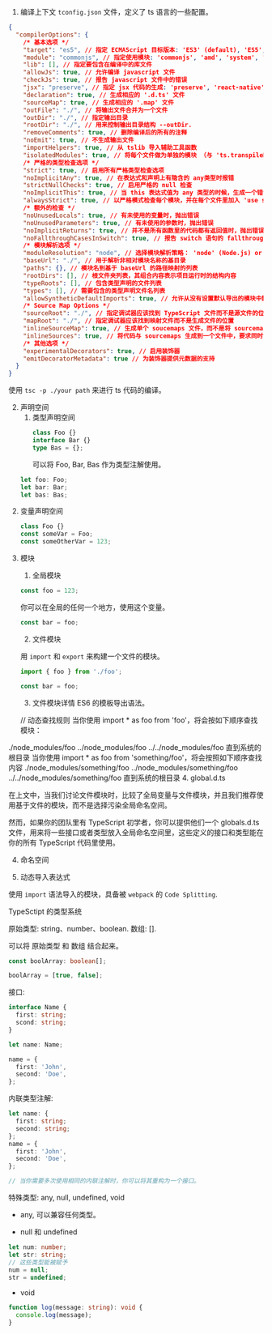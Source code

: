 1. 编译上下文
   `tconfig.json` 文件，定义了 ts 语言的一些配置。

```json
{
  "compilerOptions": {
    /* 基本选项 */
    "target": "es5", // 指定 ECMAScript 目标版本: 'ES3' (default), 'ES5', 'ES2015', 'ES2016', 'ES2017', or 'ESNEXT'
    "module": "commonjs", // 指定使用模块: 'commonjs', 'amd', 'system', 'umd' or 'es2015'
    "lib": [], // 指定要包含在编译中的库文件
    "allowJs": true, // 允许编译 javascript 文件
    "checkJs": true, // 报告 javascript 文件中的错误
    "jsx": "preserve", // 指定 jsx 代码的生成: 'preserve', 'react-native', or 'react'
    "declaration": true, // 生成相应的 '.d.ts' 文件
    "sourceMap": true, // 生成相应的 '.map' 文件
    "outFile": "./", // 将输出文件合并为一个文件
    "outDir": "./", // 指定输出目录
    "rootDir": "./", // 用来控制输出目录结构 --outDir.
    "removeComments": true, // 删除编译后的所有的注释
    "noEmit": true, // 不生成输出文件
    "importHelpers": true, // 从 tslib 导入辅助工具函数
    "isolatedModules": true, // 将每个文件做为单独的模块 （与 'ts.transpileModule' 类似）.
    /* 严格的类型检查选项 */
    "strict": true, // 启用所有严格类型检查选项
    "noImplicitAny": true, // 在表达式和声明上有隐含的 any类型时报错
    "strictNullChecks": true, // 启用严格的 null 检查
    "noImplicitThis": true, // 当 this 表达式值为 any 类型的时候，生成一个错误
    "alwaysStrict": true, // 以严格模式检查每个模块，并在每个文件里加入 'use strict'
    /* 额外的检查 */
    "noUnusedLocals": true, // 有未使用的变量时，抛出错误
    "noUnusedParameters": true, // 有未使用的参数时，抛出错误
    "noImplicitReturns": true, // 并不是所有函数里的代码都有返回值时，抛出错误
    "noFallthroughCasesInSwitch": true, // 报告 switch 语句的 fallthrough 错误。（即，不允许 switch 的 case 语句贯穿）
    /* 模块解析选项 */
    "moduleResolution": "node", // 选择模块解析策略： 'node' (Node.js) or 'classic' (TypeScript pre-1.6)
    "baseUrl": "./", // 用于解析非相对模块名称的基目录
    "paths": {}, // 模块名到基于 baseUrl 的路径映射的列表
    "rootDirs": [], // 根文件夹列表，其组合内容表示项目运行时的结构内容
    "typeRoots": [], // 包含类型声明的文件列表
    "types": [], // 需要包含的类型声明文件名列表
    "allowSyntheticDefaultImports": true, // 允许从没有设置默认导出的模块中默认导入。
    /* Source Map Options */
    "sourceRoot": "./", // 指定调试器应该找到 TypeScript 文件而不是源文件的位置
    "mapRoot": "./", // 指定调试器应该找到映射文件而不是生成文件的位置
    "inlineSourceMap": true, // 生成单个 soucemaps 文件，而不是将 sourcemaps 生成不同的文件
    "inlineSources": true, // 将代码与 sourcemaps 生成到一个文件中，要求同时设置了 --inlineSourceMap 或 --sourceMap 属性
    /* 其他选项 */
    "experimentalDecorators": true, // 启用装饰器
    "emitDecoratorMetadata": true // 为装饰器提供元数据的支持
  }
}
```

使用 `tsc -p ./your path` 来进行 ts 代码的编译。

2. 声明空间
   1. 类型声明空间
      ```ts
      class Foo {}
      interface Bar {}
      type Bas = {};
      ```
      可以将 Foo, Bar, Bas 作为类型注解使用。
   ```js
   let foo: Foo;
   let bar: Bar;
   let bas: Bas;
   ```

2) 变量声明空间

   ```js
   class Foo {}
   const someVar = Foo;
   const someOtherVar = 123;
   ```

3) 模块
   1. 全局模块
   ```ts
   const foo = 123;
   ```
   你可以在全局的任何一个地方，使用这个变量。
   ```ts
   const bar = foo;
   ```


    2. 文件模块

    用 `import` 和 `export` 来构建一个文件的模块。
    ```ts
    import { foo } from './foo';

    const bar = foo;
    ```

    3. 文件模块详情
    ES6 的模板导出语法。

    // 动态查找规则
    当你使用 import * as foo from 'foo'，将会按如下顺序查找模块：

./node_modules/foo
../node_modules/foo
../../node_modules/foo
直到系统的根目录
当你使用 import \* as foo from 'something/foo'，将会按照如下顺序查找内容
./node_modules/something/foo
../node_modules/something/foo
../../node_modules/something/foo
直到系统的根目录 4. global.d.ts

在上文中，当我们讨论文件模块时，比较了全局变量与文件模块，并且我们推荐使用基于文件的模块，而不是选择污染全局命名空间。

然而，如果你的团队里有 TypeScript 初学者，你可以提供他们一个 globals.d.ts 文件，用来将一些接口或者类型放入全局命名空间里，这些定义的接口和类型能在你的所有 TypeScript 代码里使用。

4. 命名空间

5) 动态导入表达式

使用 `import` 语法导入的模块，具备被 `webpack` 的 `Code Splitting`.

TypeSctipt 的类型系统

原始类型: string、number、boolean.
数组: [].

可以将 原始类型 和 数组 结合起来。

```ts
const boolArray: boolean[];

boolArray = [true, false];
```

接口:

```ts
interface Name {
  first: string;
  scond: string;
}

let name: Name;

name = {
  first: 'John',
  second: 'Doe',
};
```

内联类型注解:

```ts
let name: {
  first: string;
  second: string;
};
name = {
  first: 'John',
  second: 'Doe',
};

// 当你需要多次使用相同的内联注解时，你可以将其重构为一个接口。
```

特殊类型:
any, null, undefined, void

- any, 可以兼容任何类型。

- null 和 undefined

```ts
let num: number;
let str: string;
// 这些类型能被赋予
num = null;
str = undefined;
```

- void

```ts
function log(message: string): void {
  console.log(message);
}
```
